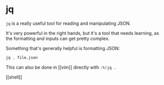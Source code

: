 # jq

`jq` is a really useful tool for reading and manipulating JSON.

It's very powerful in the right hands, but it's a tool that needs learning, as the formatting and inputs can get pretty complex.

Something that's generally helpful is formatting JSON:
```sh
jq . file.json
```
This can also be done in [[vim]] directly with `:%!jq .`

[[shell]]